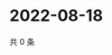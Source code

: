 # 2022-08-18

共 0 条

<!-- BEGIN WEIBO -->
<!-- 最后更新时间 Thu Aug 18 2022 05:01:07 GMT+0800 (China Standard Time) -->

<!-- END WEIBO -->

